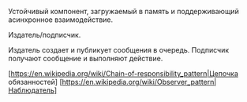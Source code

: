 Устойчивый компонент, загружаемый в память и поддерживающий асинхронное взаимодействие.

Издатель/подписчик.

Издатель создает и публикует сообщения в очередь.
Подписчик получают сообщение и выполняют действие.

[https://en.wikipedia.org/wiki/Chain-of-responsibility_pattern|Цепочка обязанностей]
[https://en.wikipedia.org/wiki/Observer_pattern|Наблюдатель]
